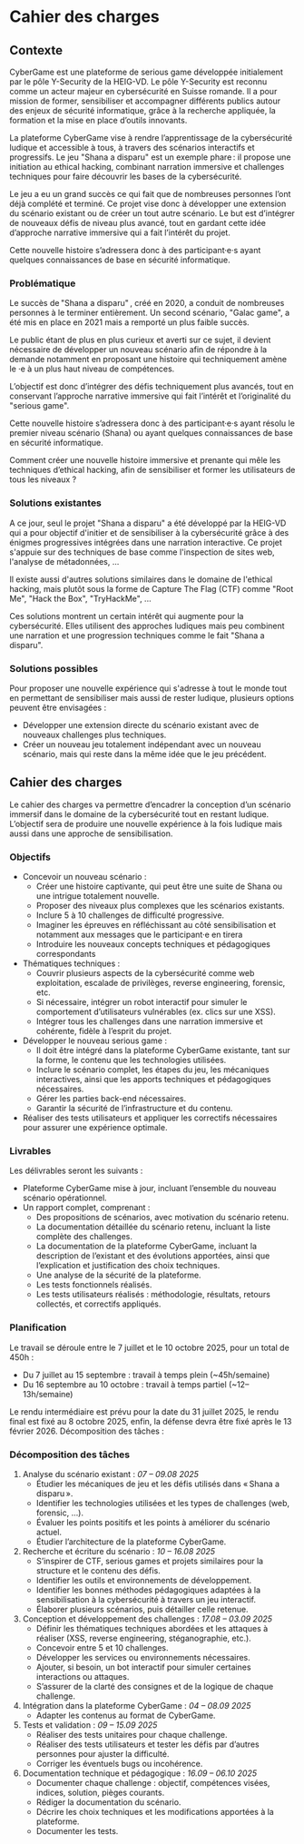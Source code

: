 # Cahier des charges

## Contexte

CyberGame est une plateforme de serious game développée initialement par le pôle Y-Security de la HEIG-VD.
Le pôle Y-Security est reconnu comme un acteur majeur en cybersécurité en Suisse romande. Il a pour mission de former, sensibiliser et accompagner différents publics autour des enjeux de sécurité informatique, grâce à la recherche appliquée, la formation et la mise en place d’outils innovants.

La plateforme CyberGame vise à rendre l’apprentissage de la cybersécurité ludique et accessible à tous, à travers des scénarios interactifs et progressifs.
Le jeu "Shana a disparu" est un exemple phare : il propose une initiation au ethical hacking, combinant narration immersive et challenges techniques pour faire découvrir les bases de la cybersécurité.

Le jeu a eu un grand succès ce qui fait que de nombreuses personnes l’ont déjà complété et terminé. Ce projet vise donc à développer une extension du scénario existant ou de créer un tout autre scénario. Le but est d’intégrer de nouveaux défis de niveau plus avancé, tout en gardant cette idée d’approche narrative immersive qui a fait l’intérêt du projet.

Cette nouvelle histoire s’adressera donc à des participant·e·s ayant quelques connaissances de base en sécurité informatique.

### Problématique

Le succès de "Shana a disparu" , créé en 2020, a conduit de nombreuses personnes à le terminer entièrement. Un second scénario, "Galac game", a été mis en place en 2021 mais a remporté un plus faible succès.

Le public étant de plus en plus curieux et averti sur ce sujet, il devient nécessaire de développer un nouveau scénario afin de répondre à la demande notamment en proposant une histoire qui techniquement amène le ·e à un plus haut niveau de compétences.

L’objectif est donc d’intégrer des défis techniquement plus avancés, tout en conservant l’approche narrative immersive qui fait l’intérêt et l’originalité du "serious game".

Cette nouvelle histoire s’adressera donc à des participant·e·s ayant résolu le premier niveau scénario (Shana) ou ayant quelques connaissances de base en sécurité informatique.

Comment créer une nouvelle histoire immersive et prenante qui mêle les techniques d’ethical hacking, afin de sensibiliser et former les utilisateurs de tous les niveaux ?

### Solutions existantes

A ce jour, seul le projet "Shana a disparu" a été développé par la HEIG-VD qui a pour objectif d'initier et de sensibiliser à la cybersécurité grâce à des énigmes progressives intégrées dans une narration interactive. Ce projet s'appuie sur des techniques de base comme l'inspection de sites web, l'analyse de métadonnées, ...

Il existe aussi d'autres solutions similaires dans le domaine de l'ethical hacking, mais plutôt sous la forme de Capture The Flag (CTF) comme "Root Me", "Hack the Box", "TryHackMe", ...

Ces solutions montrent un certain intérêt qui augmente pour la cybersécurité. Elles utilisent des approches ludiques mais peu combinent une narration et une progression techniques comme le fait "Shana a disparu".

### Solutions possibles

Pour proposer une nouvelle expérience qui s'adresse à tout le monde tout en permettant de sensibiliser mais aussi de rester ludique, plusieurs options peuvent être envisagées :

- Développer une extension directe du scénario existant avec de nouveaux challenges plus techniques.
- Créer un nouveau jeu totalement indépendant avec un nouveau scénario, mais qui reste dans la même idée que le jeu précédent.

## Cahier des charges

Le cahier des charges va permettre d’encadrer la conception d’un scénario immersif dans le domaine de la cybersécurité tout en restant ludique. L’objectif sera de produire une nouvelle expérience à la fois ludique mais aussi dans une approche de sensibilisation.

### Objectifs

- Concevoir un nouveau scénario :
  - Créer une histoire captivante, qui peut être une suite de Shana ou une intrigue totalement nouvelle.
  - Proposer des niveaux plus complexes que les scénarios existants.
  - Inclure 5 à 10 challenges de difficulté progressive.
  - Imaginer les épreuves en réfléchissant au côté sensibilisation et notamment aux messages que le participant·e en tirera
  - Introduire les nouveaux concepts techniques et pédagogiques correspondants
- Thématiques techniques :
  - Couvrir plusieurs aspects de la cybersécurité comme web exploitation, escalade de privilèges, reverse engineering, forensic, etc.
  - Si nécessaire, intégrer un robot interactif pour simuler le comportement d’utilisateurs vulnérables (ex. clics sur une XSS).
  - Intégrer tous les challenges dans une narration immersive et cohérente, fidèle à l’esprit du projet.
- Développer le nouveau serious game :
  - Il doit être intégré dans la plateforme CyberGame existante, tant sur la forme, le contenu que les technologies utilisées.
  - Inclure le scénario complet, les étapes du jeu, les mécaniques interactives, ainsi que les apports techniques et pédagogiques nécessaires.
  - Gérer les parties back-end nécessaires.
  - Garantir la sécurité de l’infrastructure et du contenu.
- Réaliser des tests utilisateurs et appliquer les correctifs nécessaires pour assurer une expérience optimale.

### Livrables

Les délivrables seront les suivants :

- Plateforme CyberGame mise à jour, incluant l’ensemble du nouveau scénario opérationnel.
- Un rapport complet, comprenant :
  - Des propositions de scénarios, avec motivation du scénario retenu.
  - La documentation détaillée du scénario retenu, incluant la liste complète des challenges.
  - La documentation de la plateforme CyberGame, incluant la description de l’existant et des évolutions apportées, ainsi que l’explication et justification des choix techniques.
  - Une analyse de la sécurité de la plateforme.
  - Les tests fonctionnels réalisés.
  - Les tests utilisateurs réalisés : méthodologie, résultats, retours collectés, et correctifs appliqués.

### Planification

Le travail se déroule entre le 7 juillet et le 10 octobre 2025, pour un total de 450h :

- Du 7 juillet au 15 septembre : travail à temps plein (~45h/semaine)
- Du 16 septembre au 10 octobre : travail à temps partiel (~12–13h/semaine)

Le rendu intermédiaire est prévu pour la date du 31 juillet 2025, le rendu final est fixé au 8 octobre 2025, enfin, la défense devra être fixé après le 13 février 2026.
Décomposition des tâches :

### Décomposition des tâches

1. Analyse du scénario existant : _07 – 09.08 2025_
    - Étudier les mécaniques de jeu et les défis utilisés dans « Shana a disparu ».
    - Identifier les technologies utilisées et les types de challenges (web, forensic, …).
    - Évaluer les points positifs et les points à améliorer du scénario actuel.
    - Étudier l’architecture de la plateforme CyberGame.
2. Recherche et écriture du scénario : _10 – 16.08 2025_
    - S’inspirer de CTF, serious games et projets similaires pour la structure et le contenu des défis.
    - Identifier les outils et environnements de développement.
    - Identifier les bonnes méthodes pédagogiques adaptées à la sensibilisation à la cybersécurité à travers un jeu interactif.
    - Élaborer plusieurs scénarios, puis détailler celle retenue.
3. Conception et développement des challenges : _17.08 – 03.09 2025_
    - Définir les thématiques techniques abordées et les attaques à réaliser (XSS, reverse engineering, stéganographie, etc.).
    - Concevoir entre 5 et 10 challenges.
    - Développer les services ou environnements nécessaires.
    - Ajouter, si besoin, un bot interactif pour simuler certaines interactions ou attaques.
    - S’assurer de la clarté des consignes et de la logique de chaque challenge.
4. Intégration dans la plateforme CyberGame : _04 – 08.09 2025_
    - Adapter les contenus au format de CyberGame.
5. Tests et validation : _09 – 15.09 2025_
    - Réaliser des tests unitaires pour chaque challenge.
    - Réaliser des tests utilisateurs et tester les défis par d’autres personnes pour ajuster la difficulté.
    - Corriger les éventuels bugs ou incohérence.
6. Documentation technique et pédagogique :  _16.09 – 06.10 2025_
    - Documenter chaque challenge : objectif, compétences visées, indices, solution, pièges courants.
    - Rédiger la documentation du scénario.
    - Décrire les choix techniques et les modifications apportées à la plateforme.
    - Documenter les tests.
